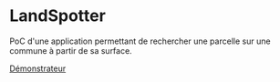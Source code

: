 # LandSpotter

PoC d'une application permettant de rechercher une parcelle sur une commune à partir de sa surface. 

[Démonstrateur](https://jeremyk6.github.io/LandSpotter)

